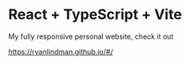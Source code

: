 # React + TypeScript + Vite

My fully responsive personal website, check it out 


https://ryanlindman.github.io/#/
